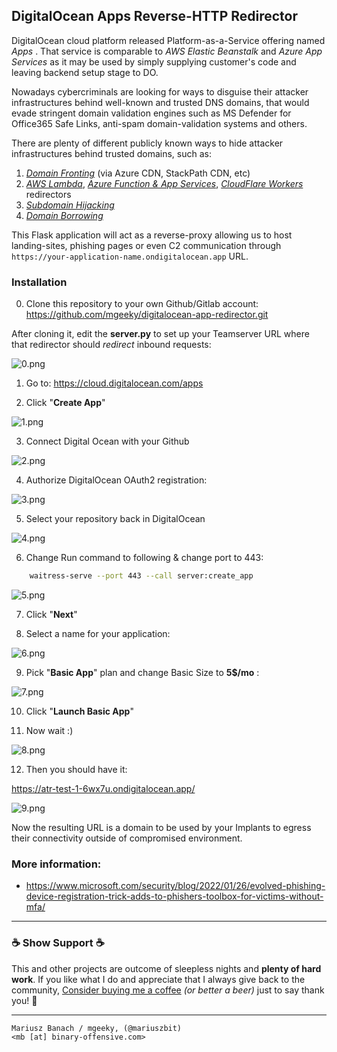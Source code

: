 ## DigitalOcean Apps Reverse-HTTP Redirector

DigitalOcean cloud platform released Platform-as-a-Service offering named _Apps_ . 
That service is comparable to _AWS Elastic Beanstalk_ and _Azure App Services_ as it may be used by simply supplying customer's code and leaving backend setup stage to DO.

Nowadays cybercriminals are looking for ways to disguise their attacker infrastructures behind well-known and trusted DNS domains, that would evade stringent domain validation engines such as MS Defender for Office365 Safe Links, anti-spam domain-validation systems and others. 

There are plenty of different publicly known ways to hide attacker infrastructures behind trusted domains, such as:
1. [_Domain Fronting_](https://hensonsecuritytools.wordpress.com/2019/11/02/how-domain-fronting-attacks-work-explained-in-seven-steps/) (via Azure CDN, StackPath CDN, etc)
2. [_AWS Lambda_](https://blog.xpnsec.com/aws-lambda-redirector/), [_Azure Function & App Services_](https://www.trustwave.com/en-us/resources/blogs/spiderlabs-blog/azure-web-app-service-for-offensive-operations/), [_CloudFlare Workers_](https://ajpc500.github.io/c2/Using-CloudFlare-Workers-as-Redirectors/) redirectors
3. [_Subdomain Hijacking_](https://canitakeyoursubdomain.name/)
4. [_Domain Borrowing_](https://i.blackhat.com/asia-21/Thursday-Handouts/as-21-Ding-Domain-Borrowing-Catch-My-C2-Traffic-If-You-Can.pdf)

This Flask application will act as a reverse-proxy allowing us to host landing-sites, phishing pages or even C2 communication through `https://your-application-name.ondigitalocean.app` URL.

### Installation


0. Clone this repository to your own Github/Gitlab account:
	https://github.com/mgeeky/digitalocean-app-redirector.git
	
After cloning it, edit the **server.py** to set up your Teamserver URL where that redirector should _redirect_ inbound requests:

![0.png](images/0.png)


1. Go to: https://cloud.digitalocean.com/apps
	
2. Click "**Create App**"

![1.png](images/1.png)
	
3. Connect Digital Ocean with your Github

![2.png](images/2.png)
	
4. Authorize DigitalOcean OAuth2 registration:

![3.png](images/3.png)

5. Select your repository back in DigitalOcean

![4.png](images/4.png)

6. Change Run command to following & change port to 443:

```sh
	waitress-serve --port 443 --call server:create_app
```

![5.png](images/5.png)

7. Click "**Next**"

8. Select a name for your application:

![6.png](images/6.png)

9. Pick "**Basic App**" plan and change Basic Size to **5$/mo** :

![7.png](images/7.png)

	
10. Click "**Launch Basic App**"

11. Now wait :)

![8.png](images/8.png)

12. Then you should have it:

https://atr-test-1-6wx7u.ondigitalocean.app/

![9.png](images/9.png)


Now the resulting URL is a domain to be used by your Implants to egress their connectivity outside of compromised environment.


### More information:

- https://www.microsoft.com/security/blog/2022/01/26/evolved-phishing-device-registration-trick-adds-to-phishers-toolbox-for-victims-without-mfa/


---

### ☕ Show Support ☕

This and other projects are outcome of sleepless nights and **plenty of hard work**. If you like what I do and appreciate that I always give back to the community,
[Consider buying me a coffee](https://github.com/sponsors/mgeeky) _(or better a beer)_ just to say thank you! 💪 

---

```
Mariusz Banach / mgeeky, (@mariuszbit)
<mb [at] binary-offensive.com>
```